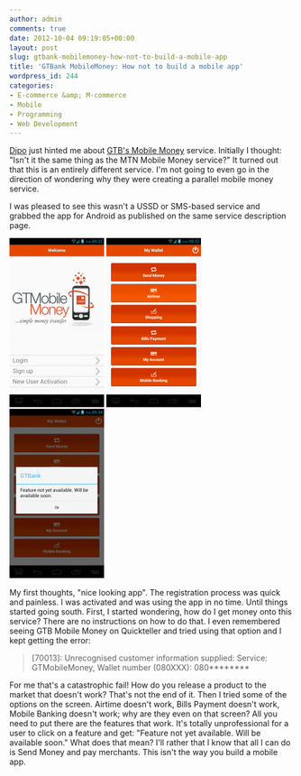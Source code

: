 ```yaml
---
author: admin
comments: true
date: 2012-10-04 09:19:05+00:00
layout: post
slug: gtbank-mobilemoney-how-not-to-build-a-mobile-app
title: 'GTBank MobileMoney: How not to build a mobile app'
wordpress_id: 244
categories:
- E-commerce &amp; M-commerce
- Mobile
- Programming
- Web Development
---
```


[Dipo](http://tnt64.blogspot.com) just hinted me about [GTB's Mobile Money](http://www.gtbank.com/services/e-channels/mobilemoney.html) service. Initially I thought: "Isn't it the same thing as the MTN Mobile Money service?" It turned out that this is an entirely different service. I'm not going to even go in the direction of wondering why they were creating a parallel mobile money service.

I was pleased to see this wasn't a USSD or SMS-based service and grabbed the app for Android as published on the same service description page.



[![](/public/uploads/2012/10/gtbmobilemoney-start-168x300.png)](/public/uploads/2012/10/gtbmobilemoney-start.png) [![](/public/uploads/2012/10/gtbmobilemoney-homescreen-168x300.png)](/public/uploads/2012/10/gtbmobilemoney-homescreen.png) [![](/public/uploads/2012/10/gtbmobilemoney-featurenotavailable-168x300.png)](/public/uploads/2012/10/gtbmobilemoney-featurenotavailable.png)



My first thoughts, "nice looking app". The registration process was quick and painless. I was activated and was using the app in no time. Until things started going south. First, I started wondering, how do I get money onto this service? There are no instructions on how to do that. I even remembered seeing GTB Mobile Money on Quickteller and tried using that option and I kept getting the error:


> [70013]: Unrecognised customer information supplied: Service: GTMobileMoney, Wallet number (080XXX): 080********


For me that's a catastrophic fail! How do you release a product to the market that doesn't work? That's not the end of it. Then I tried some of the options on the screen. Airtime doesn't work, Bills Payment doesn't work, Mobile Banking doesn't work; why are they even on that screen? All you need to put there are the features that work. It's totally unprofessional for a user to click on a feature and get: "Feature not yet available. Will be available soon." What does that mean? I'll rather that I know that all I can do is Send Money and pay merchants. This isn't the way you build a mobile app.

